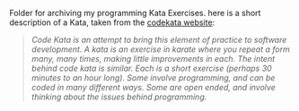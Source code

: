Folder for archiving my programming Kata Exercises.
here is a short description of a Kata, taken from the [codekata website](http://codekata.com/):

> *Code Kata is an attempt to bring this element of practice to software development. A kata is an exercise in karate where you repeat a form many, many times,* 
> *making little improvements in each. The intent behind code kata is similar. Each is a short exercise (perhaps 30 minutes to an hour long). Some involve* 
> *programming, and can be coded in many different ways. Some are open ended, and involve thinking about the issues behind programming.* 


